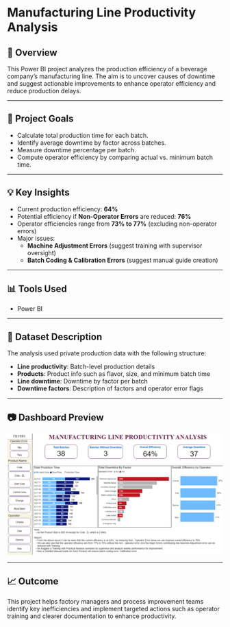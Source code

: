 # Manufacturing Line Productivity Analysis

## 📌 Overview

This Power BI project analyzes the production efficiency of a beverage company’s manufacturing line. The aim is to uncover causes of downtime and suggest actionable improvements to enhance operator efficiency and reduce production delays.

---

## 🎯 Project Goals

- Calculate total production time for each batch.
- Identify average downtime by factor across batches.
- Measure downtime percentage per batch.
- Compute operator efficiency by comparing actual vs. minimum batch time.

---

## 💡 Key Insights

- Current production efficiency: **64%**
- Potential efficiency if **Non-Operator Errors** are reduced: **76%**
- Operator efficiencies range from **73% to 77%** (excluding non-operator errors)
- Major issues:
  - **Machine Adjustment Errors** (suggest training with supervisor oversight)
  - **Batch Coding & Calibration Errors** (suggest manual guide creation)

---

## 📊 Tools Used

- Power BI

---

## 📁 Dataset Description

The analysis used private production data with the following structure:

- **Line productivity**: Batch-level production details
- **Products**: Product info such as flavor, size, and minimum batch time
- **Line downtime**: Downtime by factor per batch
- **Downtime factors**: Description of factors and operator error flags

---

## 📷 Dashboard Preview

![Dashboard Screenshot](Dashboard.png)

---

## 📈 Outcome

This project helps factory managers and process improvement teams identify key inefficiencies and implement targeted actions such as operator training and clearer documentation to enhance productivity.




